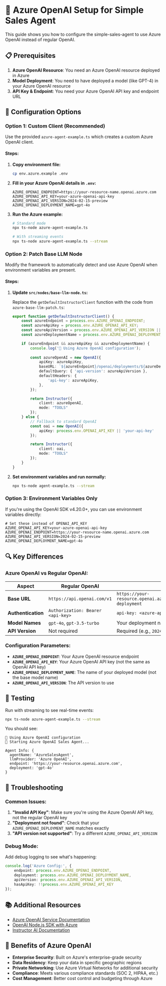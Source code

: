 # 🔵 Azure OpenAI Setup for Simple Sales Agent

This guide shows you how to configure the simple-sales-agent to use Azure OpenAI instead of regular OpenAI.

## 📋 Prerequisites

1. **Azure OpenAI Resource**: You need an Azure OpenAI resource deployed in Azure
2. **Model Deployment**: You need to have deployed a model (like GPT-4) in your Azure OpenAI resource
3. **API Key & Endpoint**: You need your Azure OpenAI API key and endpoint URL

## 🔧 Configuration Options

### **Option 1: Custom Client (Recommended)**

Use the provided `azure-agent-example.ts` which creates a custom Azure OpenAI client.

#### Steps:
1. **Copy environment file:**
   ```bash
   cp env.azure.example .env
   ```

2. **Fill in your Azure OpenAI details in `.env`:**
   ```env
   AZURE_OPENAI_ENDPOINT=https://your-resource-name.openai.azure.com
   AZURE_OPENAI_API_KEY=your-azure-openai-api-key
   AZURE_OPENAI_API_VERSION=2024-02-15-preview
   AZURE_OPENAI_DEPLOYMENT_NAME=gpt-4o
   ```

3. **Run the Azure example:**
   ```bash
   # Standard mode
   npx ts-node azure-agent-example.ts
   
   # With streaming events
   npx ts-node azure-agent-example.ts --stream
   ```

### **Option 2: Patch Base LLM Node**

Modify the framework to automatically detect and use Azure OpenAI when environment variables are present.

#### Steps:
1. **Update `src/nodes/base-llm-node.ts`:**
   
   Replace the `getDefaultInstructorClient` function with the code from `azure-base-llm-patch.ts`:

   ```typescript
   export function getDefaultInstructorClient() {
       const azureEndpoint = process.env.AZURE_OPENAI_ENDPOINT;
       const azureApiKey = process.env.AZURE_OPENAI_API_KEY;
       const azureApiVersion = process.env.AZURE_OPENAI_API_VERSION || '2024-02-15-preview';
       const azureDeploymentName = process.env.AZURE_OPENAI_DEPLOYMENT_NAME;

       if (azureEndpoint && azureApiKey && azureDeploymentName) {
           console.log('🔵 Using Azure OpenAI configuration');
           
           const azureOpenAI = new OpenAI({
               apiKey: azureApiKey,
               baseURL: `${azureEndpoint}/openai/deployments/${azureDeploymentName}`,
               defaultQuery: { 'api-version': azureApiVersion },
               defaultHeaders: {
                   'api-key': azureApiKey,
               },
           });

           return Instructor({
               client: azureOpenAI,
               mode: "TOOLS"
           });
       } else {
           // Fallback to standard OpenAI
           const oai = new OpenAI({
               apiKey: process.env.OPENAI_API_KEY || 'your-api-key'
           });

           return Instructor({
               client: oai,
               mode: "TOOLS"
           });
       }
   }
   ```

2. **Set environment variables and run normally:**
   ```bash
   npx ts-node agent-example.ts --stream
   ```

### **Option 3: Environment Variables Only**

If you're using the OpenAI SDK v4.20.0+, you can use environment variables directly:

```env
# Set these instead of OPENAI_API_KEY
AZURE_OPENAI_API_KEY=your-azure-openai-api-key
AZURE_OPENAI_ENDPOINT=https://your-resource-name.openai.azure.com
AZURE_OPENAI_API_VERSION=2024-02-15-preview
AZURE_OPENAI_DEPLOYMENT_NAME=gpt-4o
```

## 🔍 Key Differences

### **Azure OpenAI vs Regular OpenAI:**

| Aspect | Regular OpenAI | Azure OpenAI |
|--------|---------------|--------------|
| **Base URL** | `https://api.openai.com/v1` | `https://your-resource.openai.azure.com/openai/deployments/your-deployment` |
| **Authentication** | `Authorization: Bearer <api-key>` | `api-key: <azure-api-key>` |
| **Model Names** | `gpt-4o`, `gpt-3.5-turbo` | Your deployment name (e.g., `my-gpt4-deployment`) |
| **API Version** | Not required | Required (e.g., `2024-02-15-preview`) |

### **Configuration Parameters:**

- **`AZURE_OPENAI_ENDPOINT`**: Your Azure OpenAI resource endpoint
- **`AZURE_OPENAI_API_KEY`**: Your Azure OpenAI API key (not the same as OpenAI API key)
- **`AZURE_OPENAI_DEPLOYMENT_NAME`**: The name of your deployed model (not the base model name)
- **`AZURE_OPENAI_API_VERSION`**: The API version to use

## 🚀 Testing

Run with streaming to see real-time events:

```bash
npx ts-node azure-agent-example.ts --stream
```

You should see:
```
🔵 Using Azure OpenAI configuration
🤖 Starting Azure OpenAI Sales Agent...

Agent Info: {
  agentName: 'AzureSalesAgent',
  llmProvider: 'Azure OpenAI',
  endpoint: 'https://your-resource.openai.azure.com',
  deployment: 'gpt-4o'
}
```

## 🔧 Troubleshooting

### **Common Issues:**

1. **"Invalid API Key"**: Make sure you're using the Azure OpenAI API key, not the regular OpenAI key
2. **"Deployment not found"**: Check that your `AZURE_OPENAI_DEPLOYMENT_NAME` matches exactly
3. **"API version not supported"**: Try a different `AZURE_OPENAI_API_VERSION`

### **Debug Mode:**

Add debug logging to see what's happening:

```typescript
console.log('Azure Config:', {
    endpoint: process.env.AZURE_OPENAI_ENDPOINT,
    deployment: process.env.AZURE_OPENAI_DEPLOYMENT_NAME,
    apiVersion: process.env.AZURE_OPENAI_API_VERSION,
    hasApiKey: !!process.env.AZURE_OPENAI_API_KEY
});
```

## 📚 Additional Resources

- [Azure OpenAI Service Documentation](https://docs.microsoft.com/en-us/azure/cognitive-services/openai/)
- [OpenAI Node.js SDK with Azure](https://github.com/openai/openai-node#azure-openai)
- [Instructor AI Documentation](https://instructor-ai.github.io/instructor-js/)

## 🎯 Benefits of Azure OpenAI

- **Enterprise Security**: Built on Azure's enterprise-grade security
- **Data Residency**: Keep your data in specific geographic regions
- **Private Networking**: Use Azure Virtual Networks for additional security
- **Compliance**: Meets various compliance standards (SOC 2, HIPAA, etc.)
- **Cost Management**: Better cost control and budgeting through Azure

